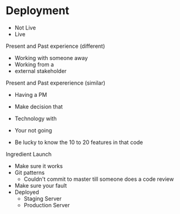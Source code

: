 # Deployment 
- Not Live
- Live

Present and Past experience (different)
- Working with someone away
- Working from a 
- external stakeholder

Present and Past expererience (similar)
- Having a PM
- Make decision that 
- Technology with

- Your not going 
- Be lucky to know the 10 to 20 features in that code

Ingredient Launch
- Make sure it works
- Git patterns
  - Couldn't commit to master till someone does a code review
- Make sure your fault 
- Deployed 
  - Staging Server 
  - Production Server